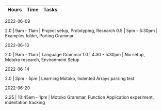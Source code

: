 | Hours | Time          | Tasks
|-------|---------------|------------------------------------------------------|

2022-06-09

  2.0   | 9am - 11am    | Project setup, Prototyping, Research
  0.5   | 5pm - 5:30pm  | Examples folder, Porting Grammar

2022-06-10

  2.0   | 9am  - 11am   | Language Grammar
  1.0   | 4:30 - 5:30pm | Nix setup, Motoko research, Environment Setup

2022-06-14

  2.0   | 3pm  - 5pm    | Learning Motoko, Indented Arrays parsing test

2022-06-20

  2.25  | 10:45am - 1pm | Motoko Grammar, Function Application experiment, indentation tracking
